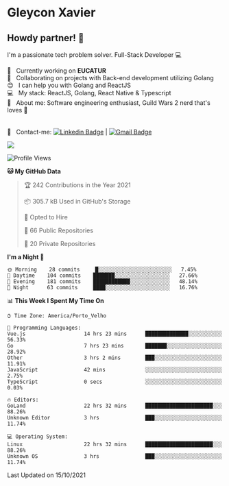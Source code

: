 # Gleycon Xavier

## Howdy partner! 👋

I'm a passionate tech problem solver.
Full-Stack Developer :computer:

 :rocket:  &nbsp; Currently working on **EUCATUR**
 <br/> :purple_heart: &nbsp; Collaborating on projects with Back-end development utilizing Golang
 <br/> :blush: &nbsp; I can help you with Golang and ReactJS
 <br/> :computer: &nbsp; My stack: ReactJS, Golang, React Native & Typescript
 <br/> 💬  &nbsp; About me: Software engineering enthusiast, Guild Wars 2 nerd that's loves :apple:
 <br/>
 <br/>
 <br/> :email: &nbsp; Contact-me: [![Linkedin Badge](https://img.shields.io/badge/-GleyconXavier-blue?style=flat-square&logo=Linkedin&logoColor=white&link=https://www.linkedin.com/in/gleyconxavier/)](https://www.linkedin.com/in/gleyconxavier/) 
| 
[![Gmail Badge](https://img.shields.io/badge/-gleyconxcarlos@gmail.com-c14438?style=flat-square&logo=Gmail&logoColor=white&link=mailto:gleyconxcarlos@gmail.com)](mailto:gleyconxcarlos@gmail.com)

![](https://komarev.com/ghpvc/?username=gleyconxavier)

<!--START_SECTION:waka-->
![Profile Views](http://img.shields.io/badge/Profile%20Views-0-blue)

**🐱 My GitHub Data** 

> 🏆 242 Contributions in the Year 2021
 > 
> 📦 305.7 kB Used in GitHub's Storage 
 > 
> 💼 Opted to Hire
 > 
> 📜 66 Public Repositories 
 > 
> 🔑 20 Private Repositories  
 > 
**I'm a Night 🦉** 

```text
🌞 Morning    28 commits     █░░░░░░░░░░░░░░░░░░░░░░░░   7.45% 
🌆 Daytime    104 commits    ███████░░░░░░░░░░░░░░░░░░   27.66% 
🌃 Evening    181 commits    ████████████░░░░░░░░░░░░░   48.14% 
🌙 Night      63 commits     ████░░░░░░░░░░░░░░░░░░░░░   16.76%

```


📊 **This Week I Spent My Time On** 

```text
⌚︎ Time Zone: America/Porto_Velho

💬 Programming Languages: 
Vue.js                   14 hrs 23 mins      ██████████████░░░░░░░░░░░   56.33% 
Go                       7 hrs 23 mins       ███████░░░░░░░░░░░░░░░░░░   28.92% 
Other                    3 hrs 2 mins        ███░░░░░░░░░░░░░░░░░░░░░░   11.91% 
JavaScript               42 mins             ░░░░░░░░░░░░░░░░░░░░░░░░░   2.75% 
TypeScript               0 secs              ░░░░░░░░░░░░░░░░░░░░░░░░░   0.03%

🔥 Editors: 
GoLand                   22 hrs 32 mins      ██████████████████████░░░   88.26% 
Unknown Editor           3 hrs               ███░░░░░░░░░░░░░░░░░░░░░░   11.74%

💻 Operating System: 
Linux                    22 hrs 32 mins      ██████████████████████░░░   88.26% 
Unknown OS               3 hrs               ███░░░░░░░░░░░░░░░░░░░░░░   11.74%

```


 Last Updated on 15/10/2021
<!--END_SECTION:waka-->
